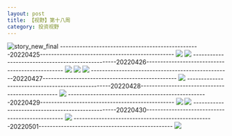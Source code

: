 ```yaml
---
layout: post
title: 【视野】第十八周
category: 投资视野
---
```

![story_new_final](http://rfbyhtcfm.hd-bkt.clouddn.com/img/story_new_final_0322.png)
--------------------------------------------------20220425------------------------------------------------
![](http://rfbyavrvr.hd-bkt.clouddn.com/img/factors-220425-1.png)
![](http://rfbyavrvr.hd-bkt.clouddn.com/img/long-time-see-220425-1.jpeg)
--------------------------------------------------20220426------------------------------------------------
![](http://rfbyavrvr.hd-bkt.clouddn.com/img/factors-220426-1.png)
![](http://rfbyavrvr.hd-bkt.clouddn.com/img/factors-220426-2.png)
![](http://rfbyavrvr.hd-bkt.clouddn.com/img/factors-220426-3.png)
--------------------------------------------------20220427------------------------------------------------
![](http://rfbyavrvr.hd-bkt.clouddn.com/img/factors-220427-1.png)
--------------------------------------------------20220428------------------------------------------------
![](http://rfbyavrvr.hd-bkt.clouddn.com/img/factors-220428-1.png)
--------------------------------------------------20220429------------------------------------------------
![](http://rfbyavrvr.hd-bkt.clouddn.com/img/factors-220429-1.png)
![](http://rfbyavrvr.hd-bkt.clouddn.com/img/factors-220429-2.png)
--------------------------------------------------20220430------------------------------------------------
![](http://rfbyavrvr.hd-bkt.clouddn.com/img/factors-220430-1.png)
--------------------------------------------------20220501------------------------------------------------
![](http://rfbyavrvr.hd-bkt.clouddn.com/img/factors-220501-1.png)
  





